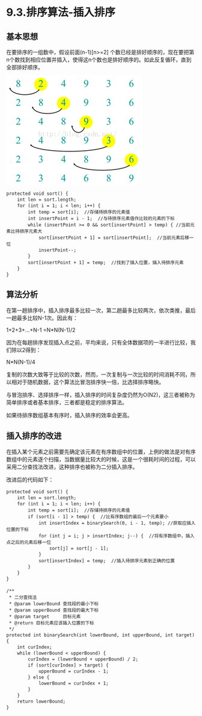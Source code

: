 # 9.3.排序算法-插入排序

## 基本思想

在要排序的一组数中，假设前面(n-1)[n>=2] 个数已经是排好顺序的，现在要把第n个数找到相应位置并插入，使得这n个数也是排好顺序的。如此反复循环，直到全部排好顺序。

![在这里插入图片描述](./截图/9.3-1.png)

```
protected void sort() {
    int len = sort.length;
    for (int i = 1; i < len; i++) {
        int temp = sort[i];  //存储待排序的元素值
        int insertPoint = i - 1;  //与待排序元素值作比较的元素的下标
        while (insertPoint >= 0 && sort[insertPoint] > temp) { //当前元素比待排序元素大
            sort[insertPoint + 1] = sort[insertPoint];  //当前元素后移一位
            insertPoint--;
        }
        sort[insertPoint + 1] = temp;  //找到了插入位置，插入待排序元素
    }
}
```

## 算法分析

在第一趟排序中，插入排序最多比较一次，第二趟最多比较两次，依次类推，最后一趟最多比较N-1次。因此有：

1+2+3+...+N-1 =N*N(N-1)/2

因为在每趟排序发现插入点之前，平均来说，只有全体数据项的一半进行比较，我们除以2得到：

N*N(N-1)/4

复制的次数大致等于比较的次数，然而，一次复制与一次比较的时间消耗不同，所以相对于随机数据，这个算法比冒泡排序快一倍，比选择排序略快。

与冒泡排序、选择排序一样，插入排序的时间复杂度仍然为O(N2)，这三者被称为简单排序或者基本排序，三者都是稳定的排序算法。

如果待排序数组基本有序时，插入排序的效率会更高。

## 插入排序的改进

在插入某个元素之前需要先确定该元素在有序数组中的位置，上例的做法是对有序数组中的元素逐个扫描，当数据量比较大的时候，这是一个很耗时间的过程，可以采用二分查找法改进，这种排序也被称为二分插入排序。

改进后的代码如下：

```
protected void sort() {
    int len = sort.length;
    for (int i = 1; i < len; i++) {
        int temp = sort[i];  //存储待排序的元素值
        if (sort[i - 1] > temp) {  //比有序数组的最后一个元素要小
            int insertIndex = binarySearch(0, i - 1, temp); //获取应插入位置的下标
            for (int j = i; j > insertIndex; j--) {  //将有序数组中，插入点之后的元素后移一位
                sort[j] = sort[j - 1];
            }
            sort[insertIndex] = temp;  //插入待排序元素到正确的位置
        }
    }
}

/**
 * 二分查找法
 * @param lowerBound 查找段的最小下标
 * @param upperBound 查找段的最大下标
 * @param target     目标元素
 * @return 目标元素应该插入位置的下标
 */
protected int binarySearch(int lowerBound, int upperBound, int target) {
    int curIndex;
    while (lowerBound < upperBound) {
        curIndex = (lowerBound + upperBound) / 2;
        if (sort[curIndex] > target) {
            upperBound = curIndex - 1;
        } else {
            lowerBound = curIndex + 1;
        }
    }
    return lowerBound;
}
```